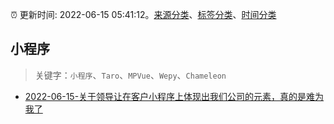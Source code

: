 :alarm_clock: 更新时间: 2022-06-15 05:41:12。[来源分类](../README.md)、[标签分类](../TAGS.md)、[时间分类](../TIMELINE.md)

## 小程序


> 关键字：`小程序`、`Taro`、`MPVue`、`Wepy`、`Chameleon`



- [2022-06-15-关于领导让在客户小程序上体现出我们公司的元素，真的是难为我了](https://www.v2ex.com/t/859727) 